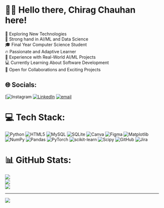 # 👋🏻 Hello there, Chirag Chauhan here!
🚀 Exploring New Technologies<br>🧠 Strong hand in AI/ML and Data Science<br>🎓 Final Year Computer Science Student<br>🔥 Passionate and Adaptive Learner<br>💼 Experience with Real-World AI/ML Projects<br>💻 Currently Learning About Software Development<br>🤝 Open for Collaborations and Exciting Projects<br>


## 🌐 Socials:
[![Instagram]([https://img.shields.io/badge/Instagram-%23E4405F.svg?logo=Instagram&logoColor=white](https://www.instagram.com/chiraggs_era?igsh=dGJ1d3lyZnV3ZGdi)) [![LinkedIn](https://img.shields.io/badge/LinkedIn-%230077B5.svg?logo=linkedin&logoColor=white)]( https://www.linkedin.com/in/chirag-chauhan-48b2a2253?utm_source=share&utm_campaign=share_via&utm_content=profile&utm_medium=android_app ) [![email](https://img.shields.io/badge/Email-D14836?logo=gmail&logoColor=white)](mailto:chiragchauhan1401@gmail.com) 

# 💻 Tech Stack:
![Python](https://img.shields.io/badge/python-3670A0?style=for-the-badge&logo=python&logoColor=ffdd54)  ![HTML5](https://img.shields.io/badge/html5-%23E34F26.svg?style=for-the-badge&logo=html5&logoColor=white) 
![MySQL](https://img.shields.io/badge/mysql-4479A1.svg?style=for-the-badge&logo=mysql&logoColor=white) 
![SQLite](https://img.shields.io/badge/sqlite-%2307405e.svg?style=for-the-badge&logo=sqlite&logoColor=white) 
 ![Canva](https://img.shields.io/badge/Canva-%2300C4CC.svg?style=for-the-badge&logo=Canva&logoColor=white) ![Figma](https://img.shields.io/badge/figma-%23F24E1E.svg?style=for-the-badge&logo=figma&logoColor=white) ![Matplotlib](https://img.shields.io/badge/Matplotlib-%23ffffff.svg?style=for-the-badge&logo=Matplotlib&logoColor=black) ![NumPy](https://img.shields.io/badge/numpy-%23013243.svg?style=for-the-badge&logo=numpy&logoColor=white) ![Pandas](https://img.shields.io/badge/pandas-%23150458.svg?style=for-the-badge&logo=pandas&logoColor=white) ![PyTorch](https://img.shields.io/badge/PyTorch-%23EE4C2C.svg?style=for-the-badge&logo=PyTorch&logoColor=white) ![scikit-learn](https://img.shields.io/badge/scikit--learn-%23F7931E.svg?style=for-the-badge&logo=scikit-learn&logoColor=white) ![Scipy](https://img.shields.io/badge/SciPy-%230C55A5.svg?style=for-the-badge&logo=scipy&logoColor=%white) 
![GitHub](https://img.shields.io/badge/github-%23121011.svg?style=for-the-badge&logo=github&logoColor=white) 
![Jira](https://img.shields.io/badge/jira-%230A0FFF.svg?style=for-the-badge&logo=jira&logoColor=white) 
# 📊 GitHub Stats:
![](https://github-readme-stats.vercel.app/api?username=ChiragMinds&theme=dark&hide_border=false&include_all_commits=true&count_private=false)<br/>
![](https://nirzak-streak-stats.vercel.app/?user=ChiragMinds&theme=dark&hide_border=false)<br/>
![](https://github-readme-stats.vercel.app/api/top-langs/?username=ChiragMinds&theme=dark&hide_border=false&include_all_commits=true&count_private=false&layout=compact)

---
[![](https://visitcount.itsvg.in/api?id=ChiragMinds&icon=0&color=0)](https://visitcount.itsvg.in)

<!-- Proudly created with GPRM ( https://gprm.itsvg.in ) -->
